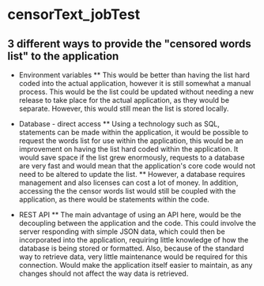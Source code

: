 # censorText_jobTest

## 3 different ways to provide the "censored words list" to the application
* Environment variables 
** This would be better than having the list hard coded into the actual application, however it is still somewhat a manual process. This would be the list could be updated without needing a new release to take place for the actual application, as they would be separate. However, this would still mean the list is stored locally. 

* Database - direct access
** Using a technology such as SQL, statements can be made within the application, it would be possible to request the words list for use within the application, this would be an improvement on having the list hard coded within the application. It would save space if the list grew enormously, requests to a database are very fast and would mean that the application's core code would not need to be altered to update the list.
** However, a database requires management and also licenses can cost a lot of money. In addition, accessing the the censor words list would still be coupled with the application, as there would be statements within the code.

* REST API
** The main advantage of using an API here, would be the decoupling between the application and the code. This could involve the server responding with simple JSON data, which could then be incorporated into the application, requiring little knowledge of how the database is being stored or formatted. Also, because of the standard way to retrieve data, very little maintenance would be required for this connection. Would make the application itself easier to maintain, as any changes should not affect the way data is retrieved. 
